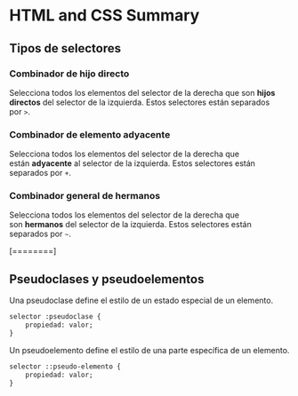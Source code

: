 # HTML and CSS Summary

## Tipos de selectores

### Combinador de hijo directo

Selecciona todos los elementos del selector de la derecha que son **hijos directos** del selector de la izquierda. Estos selectores están separados por `>`.

### Combinador de elemento adyacente

Selecciona todos los elementos del selector de la derecha que están **adyacente** al selector de la izquierda. Estos selectores están separados por `+`.

### Combinador general de hermanos

Selecciona todos los elementos del selector de la derecha que son **hermanos** del selector de la izquierda. Estos selectores están separados por `~`.

[========]

## Pseudoclases y pseudoelementos
Una pseudoclase define el estilo de un estado especial de un elemento.

````html
selector :pseudoclase {
    propiedad: valor;
}
````

Un pseudoelemento define el estilo de una parte específica de un elemento. 

```html
selector ::pseudo-elemento {
    propiedad: valor;
}
```